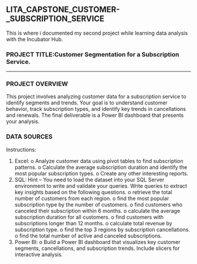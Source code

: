 ## LITA_CAPSTONE_CUSTOMER-_SUBSCRIPTION_SERVICE
This is where i documented my second project while learning data analysis with the Incubator Hub.
### PROJECT TITLE:Customer Segmentation for a Subscription Service.
---
### PROJECT OVERVIEW
  This project involves analyzing customer data for a subscription service to identify segments and trends. Your goal is to understand customer behavior, track subscription types, 
and identify key trends in cancellations and renewals. The final deliverable is a Power BI dashboard that presents your analysis.
### DATA SOURCES




Instructions:
1. Excel:
o Analyze customer data using pivot tables to find subscription patterns.
o Calculate the average subscription duration and identify the most popular 
subscription types.
o Create any other interesting reports.
2. SQL:
Hint – You need to load the dataset into your SQL Server environment to write 
and validate your queries.
Write queries to extract key insights based on the following questions. 
o retrieve the total number of customers from each region.
o find the most popular subscription type by the number of customers.
o find customers who canceled their subscription within 6 months.
o calculate the average subscription duration for all customers.
o find customers with subscriptions longer than 12 months.
o calculate total revenue by subscription type.
o find the top 3 regions by subscription cancellations.
o find the total number of active and canceled subscriptions.
3. Power BI:
o Build a Power BI dashboard that visualizes key customer segments, 
cancellations, and subscription trends. Include slicers for interactive analysis.
